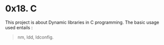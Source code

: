 # 0x18. C

This project is about Dynamic libraries in C programming.
The basic usage used entails :
> nm, ldd, ldconfig.
